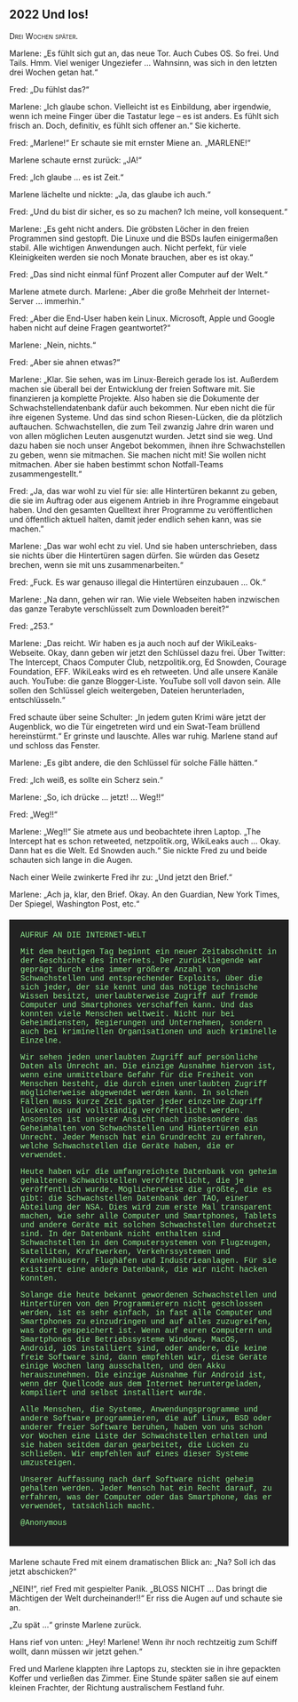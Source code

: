 ## **2022** Und los!  

<span style="font-variant:small-caps;">Drei Wochen später.</span>

Marlene: „Es fühlt sich gut an, das neue Tor.
Auch Cubes OS.
So frei.
Und Tails.
Hmm.
Viel weniger Ungeziefer ... Wahnsinn, was sich in den letzten drei Wochen getan hat.“

Fred: „Du fühlst das?“

Marlene: „Ich glaube schon.
Vielleicht ist es Einbildung, aber irgendwie, wenn ich meine Finger über die Tastatur lege – es ist anders.
Es fühlt sich frisch an.
Doch, definitiv, es fühlt sich offener an.“
Sie kicherte.

Fred: „Marlene!“ Er schaute sie mit ernster Miene an.
„MARLENE!“

Marlene schaute ernst zurück: „JA!“

Fred: „Ich glaube ... es ist Zeit.“

Marlene lächelte und nickte: „Ja, das glaube ich auch.“

Fred: „Und du bist dir sicher, es so zu machen?
Ich meine, voll konsequent.“

Marlene: „Es geht nicht anders.
Die gröbsten Löcher in den freien Programmen sind gestopft.
Die Linuxe und die BSDs laufen einigermaßen stabil.
Alle wichtigen Anwendungen auch.
Nicht perfekt, für viele Kleinigkeiten werden sie noch Monate brauchen, aber es ist okay.“

Fred: „Das sind nicht einmal fünf Prozent aller Computer auf der Welt.“

Marlene atmete durch.
Marlene: „Aber die große Mehrheit der Internet-Server ... immerhin.“

Fred: „Aber die End-User haben kein Linux.
Microsoft, Apple und Google haben nicht auf deine Fragen geantwortet?“

Marlene: „Nein, nichts.“

Fred: „Aber sie ahnen etwas?“

Marlene: „Klar.
Sie sehen, was im Linux-Bereich gerade los ist.
Außerdem machen sie überall bei der Entwicklung der freien Software mit.
Sie finanzieren ja komplette Projekte.
Also haben sie die Dokumente der Schwachstellendatenbank dafür auch bekommen.
Nur eben nicht die für ihre eigenen Systeme.
Und das sind schon Riesen-Lücken, die da plötzlich auftauchen.
Schwachstellen, die zum Teil zwanzig Jahre drin waren und von allen möglichen Leuten ausgenutzt wurden.
Jetzt sind sie weg.
Und dazu haben sie noch unser Angebot bekommen, ihnen ihre Schwachstellen zu geben, wenn sie mitmachen.
Sie machen nicht mit!
Sie wollen nicht mitmachen.
Aber sie haben bestimmt schon Notfall-Teams zusammengestellt.“

Fred: „Ja, das war wohl zu viel für sie: alle Hintertüren bekannt zu geben, die sie im Auftrag oder aus eigenem Antrieb in ihre Programme eingebaut haben.
Und den gesamten Quelltext ihrer Programme zu veröffentlichen und öffentlich aktuell halten, damit jeder endlich sehen kann, was sie machen.”

Marlene: „Das war wohl echt zu viel.
Und sie haben unterschrieben, dass sie nichts über die Hintertüren sagen dürfen.
Sie würden das Gesetz brechen, wenn sie mit uns zusammenarbeiten.“

Fred: „Fuck.
Es war genauso illegal die Hintertüren einzubauen ... Ok.“

Marlene: „Na dann, gehen wir ran.
Wie viele Webseiten haben inzwischen das ganze Terabyte verschlüsselt zum Downloaden bereit?“

Fred: „253.“

Marlene: „Das reicht.
Wir haben es ja auch noch auf der WikiLeaks-Webseite.
Okay, dann geben wir jetzt den Schlüssel dazu frei.
Über Twitter: The Intercept, Chaos Computer Club, netzpolitik.org, Ed Snowden, Courage Foundation, EFF.
WikiLeaks wird es eh retweeten.
Und alle unsere Kanäle auch.
YouTube: die ganze Blogger-Liste.
YouTube soll voll davon sein.
Alle sollen den Schlüssel gleich weitergeben, Dateien herunterladen, entschlüsseln.“

Fred schaute über seine Schulter: „In jedem guten Krimi wäre jetzt der Augenblick, wo die Tür eingetreten wird und ein Swat-Team brüllend hereinstürmt.“
Er grinste und lauschte.
Alles war ruhig.
Marlene stand auf und schloss das Fenster.

Marlene: „Es gibt andere, die den Schlüssel für solche Fälle hätten.“

Fred: „Ich weiß, es sollte ein Scherz sein.“

Marlene: „So, ich drücke ... jetzt! ... Weg!!“

Fred: „Weg!!“

Marlene: „Weg!!“
Sie atmete aus und beobachtete ihren Laptop.
„The Intercept hat es schon retweeted, netzpolitik.org, WikiLeaks auch ... Okay.
Dann hat es die Welt. Ed Snowden auch.“
Sie nickte Fred zu und beide schauten sich lange in die Augen.

Nach einer Weile zwinkerte Fred ihr zu: „Und jetzt den Brief.“

Marlene: „Ach ja, klar, den Brief.
Okay.
An den Guardian, New York Times, Der Spiegel, Washington Post, etc.“

<div style="background-color: #222; color: lightgreen; padding: 20px; margin: 20px 0; font-family: 'Courier New'">
AUFRUF AN DIE INTERNET-WELT

Mit dem heutigen Tag beginnt ein neuer Zeitabschnitt in der Geschichte des Internets.
Der zurückliegende war geprägt durch eine immer größere Anzahl von Schwachstellen und entsprechender Exploits, über die sich jeder, der sie kennt und das nötige technische Wissen besitzt, unerlaubterweise Zugriff auf fremde Computer und Smartphones verschaffen kann.
Und das konnten viele Menschen weltweit.
Nicht nur bei Geheimdiensten, Regierungen und Unternehmen, sondern auch bei kriminellen Organisationen und auch kriminelle Einzelne.

Wir sehen jeden unerlaubten Zugriff auf persönliche Daten als Unrecht an.
Die einzige Ausnahme hiervon ist, wenn eine unmittelbare Gefahr für die Freiheit von Menschen besteht, die durch einen unerlaubten Zugriff möglicherweise abgewendet werden kann.
In solchen Fällen muss kurze Zeit später jeder einzelne Zugriff lückenlos und vollständig veröffentlicht werden.
Ansonsten ist unserer Ansicht nach insbesondere das Geheimhalten von Schwachstellen und Hintertüren ein Unrecht.
Jeder Mensch hat ein Grundrecht zu erfahren, welche Schwachstellen die Geräte haben, die er verwendet.

Heute haben wir die umfangreichste Datenbank von geheim gehaltenen Schwachstellen veröffentlicht, die je veröffentlich wurde.
Möglicherweise die größte, die es gibt: die Schwachstellen Datenbank der TAO, einer Abteilung der NSA.
Dies wird zum erste Mal transparent machen, wie sehr alle Computer und Smartphones, Tablets und andere Geräte mit solchen Schwachstellen durchsetzt sind.
In der Datenbank nicht enthalten sind Schwachstellen in den Computersystemen von Flugzeugen, Satelliten, Kraftwerken, Verkehrssystemen und Krankenhäusern, Flughäfen und Industrieanlagen.
Für sie existiert eine andere Datenbank, die wir nicht hacken konnten.

Solange die heute bekannt gewordenen Schwachstellen und Hintertüren von den Programmierern nicht geschlossen werden, ist es sehr einfach, in fast alle Computer und Smartphones zu einzudringen und auf alles zuzugreifen, was dort gespeichert ist.
Wenn auf euren Computern und Smartphones die Betriebssysteme Windows, MacOS, Android, iOS installiert sind, oder andere, die keine freie Software sind, dann empfehlen wir, diese Geräte einige Wochen lang ausschalten, und den Akku herauszunehmen.
Die einzige Ausnahme für Android ist, wenn der Quellcode aus dem Internet heruntergeladen, kompiliert und selbst installiert wurde.

Alle Menschen, die Systeme, Anwendungsprogramme und andere Software programmieren, die auf Linux, BSD oder anderer freier Software beruhen, haben von uns schon vor Wochen eine Liste der Schwachstellen erhalten und sie haben seitdem daran gearbeitet, die Lücken zu schließen.
Wir empfehlen auf eines dieser Systeme umzusteigen.

Unserer Auffassung nach darf Software nicht geheim gehalten werden.
Jeder Mensch hat ein Recht darauf, zu erfahren, was der Computer oder das Smartphone, das er verwendet, tatsächlich macht.

@Anonymous 
</div>

Marlene schaute Fred mit einem dramatischen Blick an: „Na?
Soll ich das jetzt abschicken?“

„NEIN!“, rief Fred mit gespielter Panik.
„BLOSS NICHT ... Das bringt die Mächtigen der Welt durcheinander!!“
Er riss die Augen auf und schaute sie an.

„Zu spät ...“ grinste Marlene zurück.

Hans rief von unten: „Hey! Marlene! Wenn ihr noch rechtzeitig zum Schiff wollt, dann müssen wir jetzt gehen.“ 

Fred und Marlene klappten ihre Laptops zu, steckten sie in ihre gepackten Koffer und verließen das Zimmer.
Eine Stunde später saßen sie auf einem kleinen Frachter, der Richtung australischem Festland fuhr.
